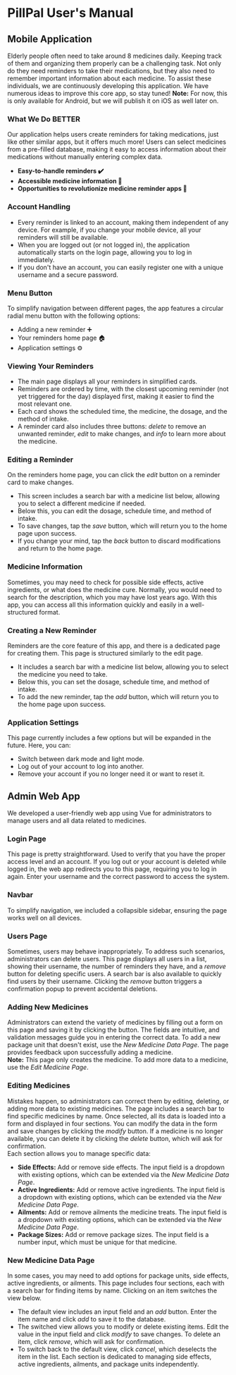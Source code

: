 # PillPal User's Manual

## Mobile Application
Elderly people often need to take around 8 medicines daily. Keeping track of them and organizing them properly can be a challenging task. Not only do they need reminders to take their medications, but they also need to remember important information about each medicine. To assist these individuals, we are continuously developing this application. We have numerous ideas to improve this core app, so stay tuned!
**Note:** For now, this is only available for Android, but we will publish it on iOS as well later on.

### What We Do BETTER
Our application helps users create reminders for taking medications, just like other similar apps, but it offers much more! Users can select medicines from a pre-filled database, making it easy to access information about their medications without manually entering complex data.
- **Easy-to-handle reminders ✔️**
- **Accessible medicine information 💊**
- **Opportunities to revolutionize medicine reminder apps 🚀**

### Account Handling
- Every reminder is linked to an account, making them independent of any device. For example, if you change your mobile device, all your reminders will still be available.
- When you are logged out (or not logged in), the application automatically starts on the login page, allowing you to log in immediately.
- If you don't have an account, you can easily register one with a unique username and a secure password.

### Menu Button
To simplify navigation between different pages, the app features a circular radial menu button with the following options:
- Adding a new reminder ➕
- Your reminders home page 🏠
- Application settings ⚙️

### Viewing Your Reminders
- The main page displays all your reminders in simplified cards.
- Reminders are ordered by time, with the closest upcoming reminder (not yet triggered for the day) displayed first, making it easier to find the most relevant one.
- Each card shows the scheduled time, the medicine, the dosage, and the method of intake.
- A reminder card also includes three buttons: *delete* to remove an unwanted reminder, *edit* to make changes, and *info* to learn more about the medicine.

### Editing a Reminder
On the reminders home page, you can click the *edit* button on a reminder card to make changes.
- This screen includes a search bar with a medicine list below, allowing you to select a different medicine if needed.
- Below this, you can edit the dosage, schedule time, and method of intake.
- To save changes, tap the *save* button, which will return you to the home page upon success.
- If you change your mind, tap the *back* button to discard modifications and return to the home page.

### Medicine Information
Sometimes, you may need to check for possible side effects, active ingredients, or what does the medicine cure. Normally, you would need to search for the description, which you may have lost years ago. With this app, you can access all this information quickly and easily in a well-structured format.

### Creating a New Reminder
Reminders are the core feature of this app, and there is a dedicated page for creating them. This page is structured similarly to the edit page.
- It includes a search bar with a medicine list below, allowing you to select the medicine you need to take.
- Below this, you can set the dosage, schedule time, and method of intake.
- To add the new reminder, tap the *add* button, which will return you to the home page upon success.

### Application Settings
This page currently includes a few options but will be expanded in the future. Here, you can:
- Switch between dark mode and light mode.
- Log out of your account to log into another.
- Remove your account if you no longer need it or want to reset it.

## Admin Web App

We developed a user-friendly web app using Vue for administrators to manage users and all data related to medicines.

### Login Page
This page is pretty straightforward. Used to verify that you have the proper access level and an account. If you log out or your account is deleted while logged in, the web app redirects you to this page, requiring you to log in again. Enter your username and the correct password to access the system.

### Navbar
To simplify navigation, we included a collapsible sidebar, ensuring the page works well on all devices.

### Users Page
Sometimes, users may behave inappropriately. To address such scenarios, administrators can delete users. This page displays all users in a list, showing their username, the number of reminders they have, and a *remove* button for deleting specific users. A search bar is also available to quickly find users by their username. Clicking the *remove* button triggers a confirmation popup to prevent accidental deletions.

### Adding New Medicines
Administrators can extend the variety of medicines by filling out a form on this page and saving it by clicking the button. The fields are intuitive, and validation messages guide you in entering the correct data. To add a new package unit that doesn't exist, use the *New Medicine Data Page*. The page provides feedback upon successfully adding a medicine.  
**Note:** This page only creates the medicine. To add more data to a medicine, use the *Edit Medicine Page*.

### Editing Medicines
Mistakes happen, so administrators can correct them by editing, deleting, or adding more data to existing medicines. The page includes a search bar to find specific medicines by name. Once selected, all its data is loaded into a form and displayed in four sections. You can modify the data in the form and save changes by clicking the *modify* button. If a medicine is no longer available, you can delete it by clicking the *delete* button, which will ask for confirmation.  
Each section allows you to manage specific data:
- **Side Effects:** Add or remove side effects. The input field is a dropdown with existing options, which can be extended via the *New Medicine Data Page*.
- **Active Ingredients:** Add or remove active ingredients. The input field is a dropdown with existing options, which can be extended via the *New Medicine Data Page*.
- **Ailments:** Add or remove ailments the medicine treats. The input field is a dropdown with existing options, which can be extended via the *New Medicine Data Page*.
- **Package Sizes:** Add or remove package sizes. The input field is a number input, which must be unique for that medicine.

### New Medicine Data Page
In some cases, you may need to add options for package units, side effects, active ingredients, or ailments. This page includes four sections, each with a search bar for finding items by name. Clicking on an item switches the view below.  
- The default view includes an input field and an *add* button. Enter the item name and click *add* to save it to the database.
- The switched view allows you to modify or delete existing items. Edit the value in the input field and click *modify* to save changes. To delete an item, click *remove*, which will ask for confirmation.  
- To switch back to the default view, click *cancel*, which deselects the item in the list.
Each section is dedicated to managing side effects, active ingredients, ailments, and package units independently.